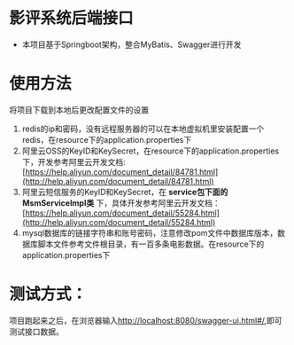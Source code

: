 # 影评系统后端接口

* 本项目基于Springboot架构，整合MyBatis、Swagger进行开发

# 使用方法
将项目下载到本地后更改配置文件的设置
1. redis的ip和密码，没有远程服务器的可以在本地虚拟机里安装配置一个redis，在resource下的application.properties下
2. 阿里云OSS的KeyID和KeySecret，在resource下的application.properties下，开发参考阿里云开发文档:[https://help.aliyun.com/document_detail/84781.html](http://help.aliyun.com/document_detail/84781.html)
3. 阿里云短信服务的KeyID和KeySecret，在 **service包下面的MsmServiceImpl类** 下，具体开发参考阿里云开发文档：[https://help.aliyun.com/document_detail/55284.html](http://help.aliyun.com/document_detail/55284.html)
4. mysql数据库的链接字符串和账号密码，注意修改pom文件中数据库版本，数据库脚本文件参考文件根目录，有一百多条电影数据。在resource下的application.properties下

# 测试方式：
项目跑起来之后，在浏览器输入[http://localhost:8080/swagger-ui.html#/](http://localhost:8080/swagger-ui.html#),即可测试接口数据。
